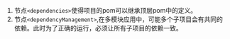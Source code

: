   1. 节点`<dependencies>`使得项目的pom可以继承顶层pom中的定义。
  2. 节点`<dependencyManagement>`,在多模块应用中，可能多个子项目会有共同的依赖。此时为了正确的运行，必须让所有子项目的依赖一致。

